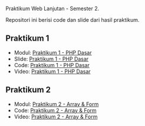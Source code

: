 Praktikum Web Lanjutan - Semester 2.

Repositori ini berisi code dan slide dari hasil praktikum.

## Praktikum 1

- Modul: [Praktikum 1 - PHP Dasar](https://elen.nurulfikri.ac.id/pluginfile.php/33857/mod_resource/content/0/01_praktikum_php.pdf)
- Slide: [Praktikum 1 - PHP Dasar](https://aufaroot18.github.io/pwl/Praktikum%201/Slide/Praktikum%201.pdf)
- Code: [Praktikum 1 - PHP Dasar](https://github.com/aufaroot18/pwl/tree/main/Praktikum%201/Code)
- Video: [Praktikum 1 - PHP Dasar](https://drive.google.com/file/d/1i0TY5ptc_gER9yhMAkX2dxdXWE55yLLf/view)

## Praktikum 2

- Modul: [Praktikum 2 - Array & Form](https://elen.nurulfikri.ac.id/pluginfile.php/33857/mod_resource/content/0/01_praktikum_php.pdf)
- Code: [Praktikum 2 - Array & Form](https://github.com/aufaroot18/pwl/tree/main/Praktikum%202)
- Video: [Praktikum 2 - Array & Form](https://www.youtube.com/watch?v=xyqP6GdKVHk)

